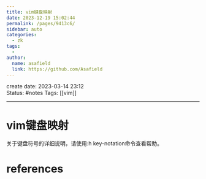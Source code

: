 ```yaml
---
title: vim键盘映射
date: 2023-12-19 15:02:44
permalink: /pages/9413c6/
sidebar: auto
categories:
  - zk
tags:
  - 
author: 
  name: asafield
  link: https://github.com/Asafield
---
```


create date: 2023-03-14 23:12  
Status: #notes
Tags: [[vim]] 

---

# vim键盘映射
关于键盘符号的详细说明，请使用:h key-notation命令查看帮助。 

# references